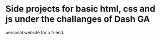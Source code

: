 # Side projects for basic html, css and js under the challanges of Dash GA
 personal website for a friend.
